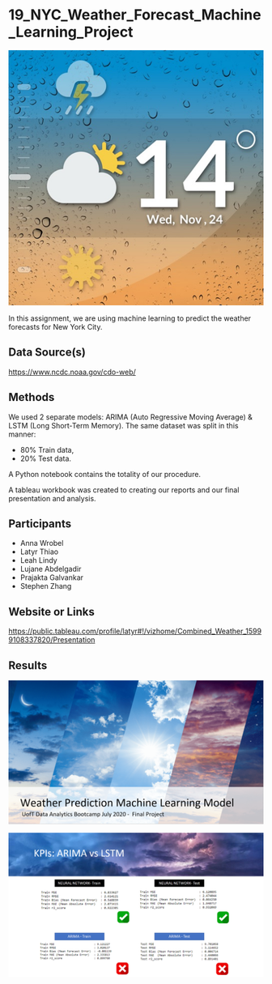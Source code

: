 # 19_NYC_Weather_Forecast_Machine_Learning_Project 

<p align="center">
  <img src="Weather_Predictions.jpg">
</p>

In this assignment, we are using machine learning to predict the weather forecasts for New York City. 

## Data Source(s)
https://www.ncdc.noaa.gov/cdo-web/


## Methods
We used 2 separate models: ARIMA (Auto Regressive Moving Average) & LSTM (Long Short-Term Memory). The same dataset was split in this manner:
*  80% Train data,
*  20% Test data.

A Python notebook contains the totality of our procedure.


A tableau workbook was created to creating our reports and our final presentation and analysis.

## Participants
* Anna Wrobel
* Latyr Thiao
* Leah Lindy
* Lujane Abdelgadir
* Prajakta Galvankar
* Stephen Zhang

## Website or Links
https://public.tableau.com/profile/latyr#!/vizhome/Combined_Weather_15999108337820/Presentation

## Results

![GitHub Logo](Presentation_1.png)

![GitHub Logo](Presentation_2.png)











